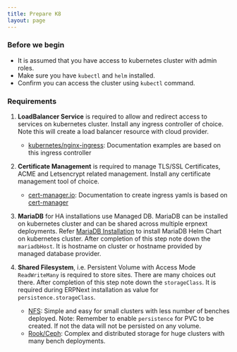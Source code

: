 ```yaml
---
title: Prepare K8
layout: page
---
```


### Before we begin

- It is assumed that you have access to kubernetes cluster with admin roles.
- Make sure you have `kubectl` and `helm` installed.
- Confirm you can access the cluster using `kubectl` command.


### Requirements

1. **LoadBalancer Service** is required to allow and redirect access to services on kubernetes cluster. Install any ingress controller of choice. Note this will create a load balancer resource with cloud provider.
    - [kubernetes/nginx-ingress](https://kubernetes.github.io/ingress-nginx/deploy): Documentation examples are based on this ingress controller

2. **Certificate Management** is required to manage TLS/SSL Certificates, ACME and Letsencrypt related management. Install any certificate management tool of choice.
    - [cert-manager.io](https://cert-manager.io/docs/installation/kubernetes/): Documentation to create ingress yamls is based on [cert-manager](https://cert-manager.io)

3. **MariaDB** for HA installations use Managed DB. MariaDB can be installed on kubernetes cluster and can be shared across multiple erpnext deployments. Refer [MariaDB Installation](mariadb) to install MariaDB Helm Chart on kubernetes cluster. After completion of this step note down the `mariadbHost`. It is hostname on cluster or hostname provided by managed database provider.

4. **Shared Filesystem**, i.e. Persistent Volume with Access Mode `ReadWriteMany` is required to store sites. There are many choices out there. After completion of this step note down the `storageClass`. It is required during ERPNext installation as value for `persistence.storageClass`.

    - [NFS](https://github.com/helm/charts/tree/master/stable/nfs-server-provisioner):
Simple and easy for small clusters with less number of benches deployed. Note: Remember to enable `persistence` for PVC to be created. If not the data will not be persisted on any volume.
    - [Rook/Ceph](https://rook.io/docs/rook/master/ceph-quickstart.html):
Complex and distributed storage for huge clusters with many bench deployments.
